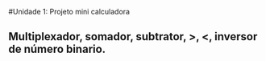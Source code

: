 ﻿#Unidade 1: Projeto mini calculadora

## Multiplexador, somador, subtrator, >, <, inversor de número binario.